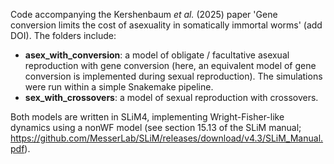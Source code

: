 Code accompanying the Kershenbaum *et al.* (2025) paper 'Gene conversion limits the cost of asexuality in somatically immortal worms' (add DOI). The folders include:
- **asex_with_conversion**: a model of obligate / facultative asexual reproduction with gene conversion (here, an equivalent model of gene conversion is implemented during sexual reproduction). The simulations were run within a simple Snakemake pipeline.
- **sex_with_crossovers**: a model of sexual reproduction with crossovers.
  
Both models are written in SLiM4, implementing Wright-Fisher-like dynamics using a nonWF model (see section 15.13 of the SLiM manual; https://github.com/MesserLab/SLiM/releases/download/v4.3/SLiM_Manual.pdf).
